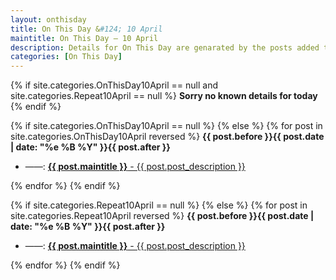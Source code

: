```yaml
---
layout: onthisday
title: On This Day &#124; 10 April
maintitle: On This Day — 10 April
description: Details for On This Day are genarated by the posts added to the website so the content is subject to changes/updates over time.
categories: [On This Day]
---
```


{% if site.categories.OnThisDay10April == null and site.categories.Repeat10April == null %}
<strong>Sorry no known details for today</strong>
{% endif %}

{% if site.categories.OnThisDay10April == null %}
{% else %}
{% for post in site.categories.OnThisDay10April reversed %}
<strong>{{ post.before }}{{ post.date | date: "%e %B %Y" }}{{ post.after }}</strong>
<ul>
<li> ——: <a class="{{ post.class }}" href="{{ post.url }}"><strong>{{ post.maintitle }}</strong> - {{ post.post_description }}</a></li>
</ul>
{% endfor %}
{% endif %}

{% if site.categories.Repeat10April == null %}
{% else %}
{% for post in site.categories.Repeat10April reversed %}
<strong>{{ post.before }}{{ post.date | date: "%e %B %Y" }}{{ post.after }}</strong>
<ul>
<li> ——: <a class="{{ post.class }}" href="{{ post.url }}"><strong>{{ post.maintitle }}</strong> - {{ post.post_description }}</a></li>
</ul>
{% endfor %}
{% endif %}

